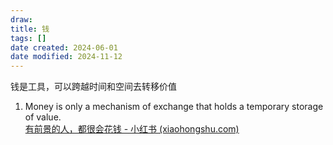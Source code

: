 ```yaml
---
draw:
title: 钱
tags: []
date created: 2024-06-01
date modified: 2024-11-12
---
```


钱是工具，可以跨越时间和空间去转移价值

<!-- more -->
1. Money is only a mechanism of exchange that holds a temporary storage of value.  
[有前景的人，都很会花钱 - 小红书 (xiaohongshu.com)](https://www.xiaohongshu.com/explore/667943ac000000001f00627a?app_platform=ios&app_version=8.42&share_from_user_hidden=true&xsec_source=app_share&type=video&xsec_token=CBR3D9-8WaSLufJxsL1vA4tw76tewvCGGVOlkRzLclUCw=&author_share=1&xhsshare=CopyLink&shareRedId=ODkyMjNIN082NzUyOTgwNjc1OTdISUlL&apptime=1720633609&share_id=99b96be96a6f4c53827596aaa43d4159)
